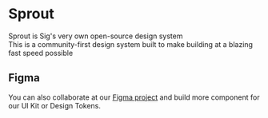 # Sprout

Sprout is Sig's very own open-source design system
<br/>This is a community-first design system built to make building at a blazing fast speed possible

## Figma
You can also collaborate at our [Figma project]() and build more component for our UI Kit or Design Tokens.

